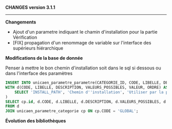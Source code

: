 **CHANGES version 3.1.1**

-----------

**Changements**

* Ajout d'un parametre indiquant le chamin d'installation pour la partie Vérification
* [FIX] propagation d'un renommage de variable sur l'interface des supérieurs hiérarchique

**Modifications de la base de donnée**

Penser à mettre le bon chemin d'installation soit dans le sql si dessous ou dans l'interface des paramètres
```sql
INSERT INTO unicaen_parametre_parametre(CATEGORIE_ID, CODE, LIBELLE, DESCRIPTION, VALEURS_POSSIBLES, VALEUR, ORDRE)
WITH d(CODE, LIBELLE, DESCRIPTION, VALEURS_POSSIBLES, VALEUR, ORDRE) AS (
    SELECT 'INSTALL_PATH', 'Chemin d''installation', 'Utiliser par la partie vérification de l''installation', 'String', '/var/www/html', 1000
)
SELECT cp.id, d.CODE, d.LIBELLE, d.DESCRIPTION, d.VALEURS_POSSIBLES, d.VALEUR, d.ORDRE
FROM d
JOIN unicaen_parametre_categorie cp ON cp.CODE = 'GLOBAL';
```

**Évolution des bibliothèques**

